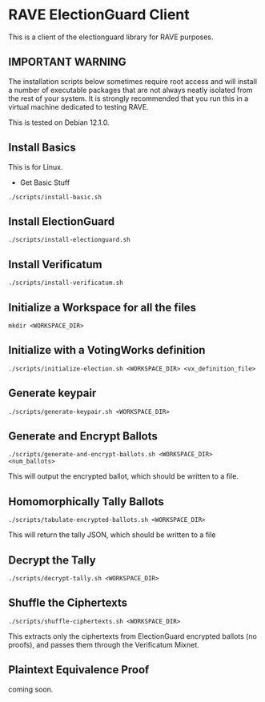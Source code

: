 # RAVE ElectionGuard Client

This is a client of the electionguard library for RAVE purposes.

## IMPORTANT WARNING

The installation scripts below sometimes require root access and will
install a number of executable packages that are not always neatly
isolated from the rest of your system. It is strongly recommended that
you run this in a virtual machine dedicated to testing RAVE.

This is tested on Debian 12.1.0.

## Install Basics

This is for Linux.

- Get Basic Stuff

```
./scripts/install-basic.sh
```

## Install ElectionGuard

```
./scripts/install-electionguard.sh
```

## Install Verificatum

```
./scripts/install-verificatum.sh
```

## Initialize a Workspace for all the files

```
mkdir <WORKSPACE_DIR>
```

## Initialize with a VotingWorks definition

```
./scripts/initialize-election.sh <WORKSPACE_DIR> <vx_definition_file> 
```

## Generate keypair

```
./scripts/generate-keypair.sh <WORKSPACE_DIR> 
```

## Generate and Encrypt Ballots

```
./scripts/generate-and-encrypt-ballots.sh <WORKSPACE_DIR> <num_ballots>
```

This will output the encrypted ballot, which should be written to a file.

## Homomorphically Tally Ballots

```
./scripts/tabulate-encrypted-ballots.sh <WORKSPACE_DIR>
```

This will return the tally JSON, which should be written to a file

## Decrypt the Tally

```
./scripts/decrypt-tally.sh <WORKSPACE_DIR>
```

## Shuffle the Ciphertexts

```
./scripts/shuffle-ciphertexts.sh <WORKSPACE_DIR>
```

This extracts only the ciphertexts from ElectionGuard encrypted ballots (no proofs), and passes them through the Verificatum Mixnet.


## Plaintext Equivalence Proof

coming soon.


